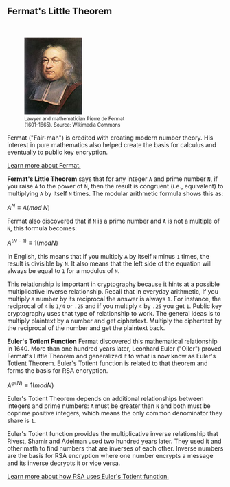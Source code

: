 ## Fermat's Little Theorem 
<br>
<figure class="snippetimg" style="margin: 10 auto;width:50%">
  <img src=".guides/img/Fermat.jpg" alt="Lawyer and mathematician Pierre de Fermat (1601 – 1665) 
*Source: Wikimedia Commons*">
  <figcaption style="font-size: 0.8em; text-align: left;">Lawyer and mathematician Pierre de Fermat (1601–1665). 
 Source: Wikimedia Commons</figcaption>
</figure>

Fermat ("Fair-mah") is credited with creating modern number theory. His interest in pure mathematics also helped create the basis for calculus and eventually to public key encryption.

[Learn more about Fermat.](http://www.storyofmathematics.com/17th_fermat.html.)

**Fermat's Little Theorem** says that for any integer ```A``` and prime number ```N```, if you raise ```A``` to the power of ```N```, then the result is congruent (i.e., equivalent) to multiplying ```A``` by itself ```N``` times. The modular arithmetic formula shows this as:

$A^N ≡ A (mod\ N)$

Fermat also discovered that if ```N``` is a prime number and ```A``` is not a multiple of ```N```, this formula becomes:

$A^{(N-1)} ≡ 1 (mod N)$

In English, this means that if you multiply ```A``` by itself ```N``` minus ```1``` times, the result is divisible by ```N```. It also means that the left side of the equation will always be equal to ```1``` for a modulus of ```N```.

This relationship is important in cryptography because it hints at a possible multiplicative inverse relationship. Recall that in everyday arithmetic, if you multiply a number by its reciprocal the answer is always ```1```. For instance, the reciprocal of ```4``` is ```1/4``` or ```.25``` and if you multiply ```4``` by ```.25``` you get ```1```. Public key cryptography uses that type of relationship to work. The general ideas is to multiply plaintext by a number and get ciphertext. Multiply the ciphertext by the reciprocal of the number and get the plaintext back.

**Euler's Totient Function** Fermat discovered this mathematical relationship in 1640. More than one hundred years later, Leonhard Euler ("Oiler") proved Fermat's Little Theorem and generalized it to what is now know as Euler's Totient Theorem. Euler's Totient function is related to that theorem and forms the basis for RSA encryption.

$A^{φ(N)} ≡ 1 ( mod N )$

Euler's Totient Theorem depends on additional relationships between integers and prime numbers: ```A``` must be greater than ```N``` and both must be coprime positive integers, which means the only common denominator they share is ```1```. 

Euler's Totient function provides the multiplicative inverse relationship that Rivest, Shamir and Adelman used two hundred years later. They used it and other math to find numbers that are inverses of each other. Inverse numbers are the basis for RSA encryption where one number encrypts a message and its inverse decrypts it or vice versa.

[Learn more about how RSA uses Euler's Totient function.](http://web.math.princeton.edu/math_alive/1/Notes2.pdf)



